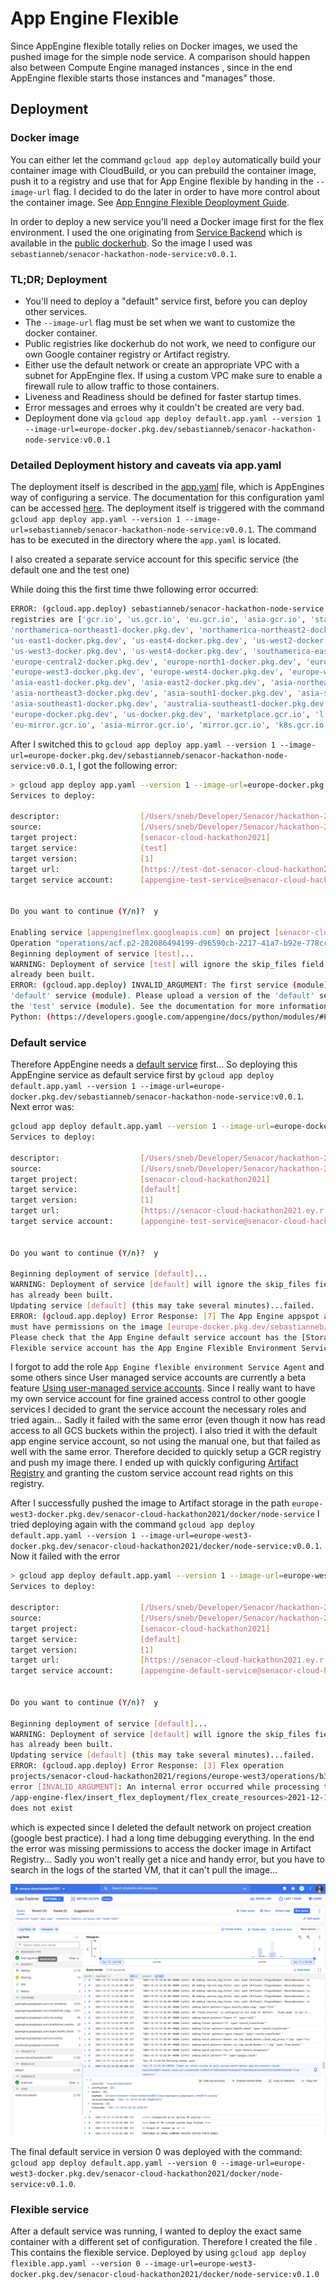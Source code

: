 # App Engine Flexible

Since AppEngine flexible totally relies on Docker images, we used the pushed image for the simple node service.
A comparison should happen also between Compute Engine managed instances [](https://cloud.google.com/compute/docs/instance-groups/creating-groups-of-managed-instances),
since in the end AppEngine flexible starts those instances and "manages" those.

## Deployment

### Docker image

You can either let the command `gcloud app deploy` automatically build your container image with CloudBuild,
or you can prebuild the container image, push it to a registry and use that for App Engine flexible by handing in the
`--image-url` flag. I decided to do the later in order to have more control about the container image. See
[App Enngine Flexible Deoployment Guide](https://cloud.google.com/appengine/docs/flexible/dotnet/testing-and-deploying-your-app?hl=en_US).

In order to deploy a new service you'll need a Docker image first for the flex environment. I used the one originating
from [Service Backend](https://github.com/senacor-hackathon-cloud-2021/service-backend) which is available in the
[public dockerhub](https://hub.docker.com/repository/docker/sebastianneb/senacor-hackathon-node-service). So the image
I used was `sebastianneb/senacor-hackathon-node-service:v0.0.1`.

### TL;DR; Deployment

- You'll need to deploy a "default" service first, before you can deploy other services.
- The `--image-url` flag must be set when we want to customize the docker container.
- Public registries like dockerhub do not work, we need to configure our own
  Google container registry or Artifact registry.
- Either use the default network or create an appropriate VPC with a subnet for AppEngine flex. If using a custom VPC
  make sure to enable a firewall rule to allow traffic to those containers.
- Liveness and Readiness should be defined for faster startup times.
- Error messages and erroes why it couldn't be created are very bad.
- Deployment done via `gcloud app deploy default.app.yaml --version 1 --image-url=europe-docker.pkg.dev/sebastianneb/senacor-hackathon-node-service:v0.0.1`

### Detailed Deployment history and caveats via app.yaml

The deployment itself is described in the [app.yaml](app.yaml) file, which is AppEngines way of configuring a service. The
documentation for this configuration yaml can be accessed [here](https://cloud.google.com/appengine/docs/flexible/nodejs/reference/app-yaml).
The deployment itself is triggered with the command `gcloud app deploy app.yaml --version 1 --image-url=sebastianneb/senacor-hackathon-node-service:v0.0.1`.
The command has to be executed in the directory where the `app.yaml` is located.

I also created a separate service account for this specific service (the default one and the test one)

While doing this the first time thwe following error occurred:

```bash
ERROR: (gcloud.app.deploy) sebastianneb/senacor-hackathon-node-service:v0.0.1 is not in a supported registry.  Supported
registries are ['gcr.io', 'us.gcr.io', 'eu.gcr.io', 'asia.gcr.io', 'staging-k8s.gcr.io', 'marketplace.gcr.io',
'northamerica-northeast1-docker.pkg.dev', 'northamerica-northeast2-docker.pkg.dev', 'us-central1-docker.pkg.dev',
'us-east1-docker.pkg.dev', 'us-east4-docker.pkg.dev', 'us-west2-docker.pkg.dev', 'us-west1-docker.pkg.dev',
'us-west3-docker.pkg.dev', 'us-west4-docker.pkg.dev', 'southamerica-east1-docker.pkg.dev', 'southamerica-west1-docker.pkg.dev',
'europe-central2-docker.pkg.dev', 'europe-north1-docker.pkg.dev', 'europe-west1-docker.pkg.dev', 'europe-west2-docker.pkg.dev',
'europe-west3-docker.pkg.dev', 'europe-west4-docker.pkg.dev', 'europe-west5-docker.pkg.dev', 'europe-west6-docker.pkg.dev',
'asia-east1-docker.pkg.dev', 'asia-east2-docker.pkg.dev', 'asia-northeast1-docker.pkg.dev', 'asia-northeast2-docker.pkg.dev',
'asia-northeast3-docker.pkg.dev', 'asia-south1-docker.pkg.dev', 'asia-south2-docker.pkg.dev', 'asia-southeast2-docker.pkg.dev',
'asia-southeast1-docker.pkg.dev', 'australia-southeast1-docker.pkg.dev', 'australia-southeast2-docker.pkg.dev', 'asia-docker.pkg.dev',
'europe-docker.pkg.dev', 'us-docker.pkg.dev', 'marketplace.gcr.io', 'l.gcr.io', 'launcher.gcr.io', 'us-mirror.gcr.io',
'eu-mirror.gcr.io', 'asia-mirror.gcr.io', 'mirror.gcr.io', 'k8s.gcr.io']
```

After I switched this to `gcloud app deploy app.yaml --version 1 --image-url=europe-docker.pkg.dev/sebastianneb/senacor-hackathon-node-service:v0.0.1`,
I got the following error:

```bash
> gcloud app deploy app.yaml --version 1 --image-url=europe-docker.pkg.dev/sebastianneb/senacor-hackathon-node-service:v0.0.1
Services to deploy:

descriptor:                  [/Users/sneb/Developer/Senacor/hackathon-2021/gcp/appEngine/flexible/app.yaml]
source:                      [/Users/sneb/Developer/Senacor/hackathon-2021/gcp/appEngine/flexible]
target project:              [senacor-cloud-hackathon2021]
target service:              [test]
target version:              [1]
target url:                  [https://test-dot-senacor-cloud-hackathon2021.ey.r.appspot.com]
target service account:      [appengine-test-service@senacor-cloud-hackathon2021.iam.gserviceaccount.com]


Do you want to continue (Y/n)?  y

Enabling service [appengineflex.googleapis.com] on project [senacor-cloud-hackathon2021]...
Operation "operations/acf.p2-282086494199-d96590cb-2217-41a7-b92e-778cca073de1" finished successfully.
Beginning deployment of service [test]...
WARNING: Deployment of service [test] will ignore the skip_files field in the configuration file, because the image has
already been built.
ERROR: (gcloud.app.deploy) INVALID_ARGUMENT: The first service (module) you upload to a new application must be the
'default' service (module). Please upload a version of the 'default' service (module) before uploading a version for
the 'test' service (module). See the documentation for more information.
Python: (https://developers.google.com/appengine/docs/python/modules/#Python_Uploading%%20modules) Java: (https://developers.google.com/appengine/docs/java/modules/#Java_Uploading%%20modules)
```

### Default service

Therefore AppEngine needs a [default service](./default.app.yaml) first... So deploying this AppEngine service as default
service first by `gcloud app deploy default.app.yaml --version 1 --image-url=europe-docker.pkg.dev/sebastianneb/senacor-hackathon-node-service:v0.0.1`.
Next error was:

```bash
gcloud app deploy default.app.yaml --version 1 --image-url=europe-docker.pkg.dev/sebastianneb/senacor-hackathon-node-service:v0.0.1
Services to deploy:

descriptor:                  [/Users/sneb/Developer/Senacor/hackathon-2021/gcp/appEngine/flexible/default.app.yaml]
source:                      [/Users/sneb/Developer/Senacor/hackathon-2021/gcp/appEngine/flexible]
target project:              [senacor-cloud-hackathon2021]
target service:              [default]
target version:              [1]
target url:                  [https://senacor-cloud-hackathon2021.ey.r.appspot.com]
target service account:      [appengine-test-service@senacor-cloud-hackathon2021.iam.gserviceaccount.com]


Do you want to continue (Y/n)?  y

Beginning deployment of service [default]...
WARNING: Deployment of service [default] will ignore the skip_files field in the configuration file, because the image
has already been built.
Updating service [default] (this may take several minutes)...failed.
ERROR: (gcloud.app.deploy) Error Response: [7] The App Engine appspot and App Engine flexible environment service accounts
must have permissions on the image [europe-docker.pkg.dev/sebastianneb/senacor-hackathon-node-service:v0.0.1].
Please check that the App Engine default service account has the [Storage Object Viewer] role and the App Engine
Flexible service account has the App Engine Flexible Environment Service Agent role.
```

I forgot to add the role `App Engine flexible environment Service Agent` and some others since User managed service accounts
are currently a beta feature
[Using user-managed service accounts](https://cloud.google.com/appengine/docs/flexible/nodejs/user-managed-service-accounts#creating_a_user-managed_service_account).
Since I really want to have my own service account for fine grained access control to other google services I decided to
grant the service account the necessary roles and tried again... Sadly it failed with the same error (even though it now
has read access to all GCS buckets within the project). I also tried it with the default app engine service account,
so not using the manual one, but that failed as well with the same error.
Therefore decided to quickly setup a GCR registry and push my image there. I ended up with quickly configuring
[Artifact Registry](https://cloud.google.com/artifact-registry) and granting the custom service account read rights on this
registry.

After I successfully pushed the image to Artifact storage in the path `europe-west3-docker.pkg.dev/senacor-cloud-hackathon2021/docker/node-service`
I tried deploying again with the command
`gcloud app deploy default.app.yaml --version 1 --image-url=europe-west3-docker.pkg.dev/senacor-cloud-hackathon2021/docker/node-service:v0.0.1`.
Now it failed with the error

```bash
> gcloud app deploy default.app.yaml --version 1 --image-url=europe-west3-docker.pkg.dev/senacor-cloud-hackathon2021/docker/node-service:v0.0.1
Services to deploy:

descriptor:                  [/Users/sneb/Developer/Senacor/hackathon-2021/gcp/appEngine/flexible/default.app.yaml]
source:                      [/Users/sneb/Developer/Senacor/hackathon-2021/gcp/appEngine/flexible]
target project:              [senacor-cloud-hackathon2021]
target service:              [default]
target version:              [1]
target url:                  [https://senacor-cloud-hackathon2021.ey.r.appspot.com]
target service account:      [appengine-default-service@senacor-cloud-hackathon2021.iam.gserviceaccount.com]


Do you want to continue (Y/n)?  y

Beginning deployment of service [default]...
WARNING: Deployment of service [default] will ignore the skip_files field in the configuration file, because the image
has already been built.
Updating service [default] (this may take several minutes)...failed.
ERROR: (gcloud.app.deploy) Error Response: [3] Flex operation
projects/senacor-cloud-hackathon2021/regions/europe-west3/operations/b3413dcd-2c4a-483e-b270-bdd755d50bae
error [INVALID_ARGUMENT]: An internal error occurred while processing task
/app-engine-flex/insert_flex_deployment/flex_create_resources>2021-12-15T11:24:57.515Z14036.fs.0: Network 'default'
does not exist
```

which is expected since I deleted the default network on project creation (google best practice).
I had a long time debugging everything. In the end the error was missing permissions to access the docker image
in Artifact Registry... Sadly you won't really get a nice and handy error, but you have to search in the logs of the
started VM, that it can't pull the image...

![Error Docker Pull](../img/Error-Docker-Pull.png)

The final default service in version 0 was deployed with the command:
`gcloud app deploy default.app.yaml --version 0 --image-url=europe-west3-docker.pkg.dev/senacor-cloud-hackathon2021/docker/node-service:v0.1.0`.

### Flexible service

After a default service was running, I wanted to deploy the exact same container with a different set of configuration.
Therefore I created the file [](./flexible.app.yaml). This contains the flexible service. Deployed by using
`gcloud app deploy flexible.app.yaml --version 0 --image-url=europe-west3-docker.pkg.dev/senacor-cloud-hackathon2021/docker/node-service:v0.1.0`
